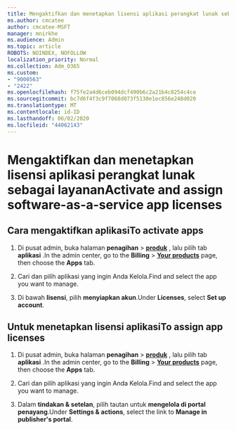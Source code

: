 ```yaml
---
title: Mengaktifkan dan menetapkan lisensi aplikasi perangkat lunak sebagai layanan
ms.author: cmcatee
author: cmcatee-MSFT
manager: mnirkhe
ms.audience: Admin
ms.topic: article
ROBOTS: NOINDEX, NOFOLLOW
localization_priority: Normal
ms.collection: Adm_O365
ms.custom:
- "9000563"
- "2422"
ms.openlocfilehash: f75fe2a4d6ceb094dcf490b6c2a21b4c8254c4ce
ms.sourcegitcommit: bc7d6f4f3c9f7060d073f5130e1ec856e248d020
ms.translationtype: MT
ms.contentlocale: id-ID
ms.lasthandoff: 06/02/2020
ms.locfileid: "44062143"
---
```

# <a name="activate-and-assign-software-as-a-service-app-licenses"></a><span data-ttu-id="41ed5-102">Mengaktifkan dan menetapkan lisensi aplikasi perangkat lunak sebagai layanan</span><span class="sxs-lookup"><span data-stu-id="41ed5-102">Activate and assign software-as-a-service app licenses</span></span> 

## <a name="to-activate-apps"></a><span data-ttu-id="41ed5-103">Cara mengaktifkan aplikasi</span><span class="sxs-lookup"><span data-stu-id="41ed5-103">To activate apps</span></span>

1. <span data-ttu-id="41ed5-104">Di pusat admin, buka halaman **penagihan**  >  **[produk](https://go.microsoft.com/fwlink/p/?linkid=842054)** , lalu pilih tab **aplikasi** .</span><span class="sxs-lookup"><span data-stu-id="41ed5-104">In the admin center, go to the **Billing** > **[Your products](https://go.microsoft.com/fwlink/p/?linkid=842054)** page, then choose the **Apps** tab.</span></span>

2. <span data-ttu-id="41ed5-105">Cari dan pilih aplikasi yang ingin Anda Kelola.</span><span class="sxs-lookup"><span data-stu-id="41ed5-105">Find and select the app you want to manage.</span></span>

3. <span data-ttu-id="41ed5-106">Di bawah **lisensi**, pilih **menyiapkan akun**.</span><span class="sxs-lookup"><span data-stu-id="41ed5-106">Under **Licenses**, select **Set up account**.</span></span>  

## <a name="to-assign-app-licenses"></a><span data-ttu-id="41ed5-107">Untuk menetapkan lisensi aplikasi</span><span class="sxs-lookup"><span data-stu-id="41ed5-107">To assign app licenses</span></span>

1. <span data-ttu-id="41ed5-108">Di pusat admin, buka halaman **penagihan**  >  **[produk](https://go.microsoft.com/fwlink/p/?linkid=842054)** , lalu pilih tab **aplikasi** .</span><span class="sxs-lookup"><span data-stu-id="41ed5-108">In the admin center, go to the **Billing** > **[Your products](https://go.microsoft.com/fwlink/p/?linkid=842054)** page, then choose the **Apps** tab.</span></span>

2. <span data-ttu-id="41ed5-109">Cari dan pilih aplikasi yang ingin Anda Kelola.</span><span class="sxs-lookup"><span data-stu-id="41ed5-109">Find and select the app you want to manage.</span></span>  

3. <span data-ttu-id="41ed5-110">Dalam **tindakan & setelan**, pilih tautan untuk **mengelola di portal penayang**.</span><span class="sxs-lookup"><span data-stu-id="41ed5-110">Under **Settings & actions**, select the link to **Manage in publisher's portal**.</span></span>